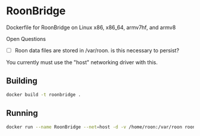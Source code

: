 # RoonBridge
Dockerfile for RoonBridge on Linux x86, x86_64, armv7hf, and armv8




Open Questions

- [ ] Roon data files are stored in /var/roon. is this necessary to persist?

You currently must use the "host" networking driver with this.




## Building

```bash
docker build -t roonbridge .
```

## Running

```bash
docker run --name RoonBridge --net=host -d -v /home/roon:/var/roon roonbridge
```



